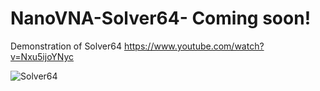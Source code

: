 # NanoVNA-Solver64-  Coming soon!

Demonstration of Solver64
https://www.youtube.com/watch?v=Nxu5ijoYNyc


![Solver64](https://user-images.githubusercontent.com/75591001/155819198-5f6201b9-870b-4fa2-8c52-5e15f0503717.PNG)
